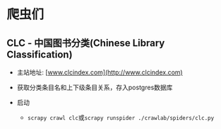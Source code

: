 # 爬虫们

## CLC - 中国图书分类(Chinese Library Classification)
  
* 主站地址: [www.clcindex.com](http://www.clcindex.com)

* 获取分类条目名和上下级条目关系，存入postgres数据库

* 启动
  * ```scrapy crawl clc```或```scrapy runspider ./crawlab/spiders/clc.py```
